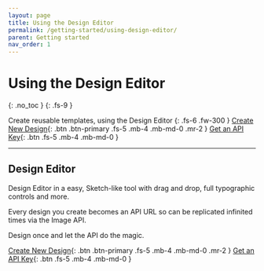 ```yaml
---
layout: page
title: Using the Design Editor 
permalink: /getting-started/using-design-editor/
parent: Getting started
nav_order: 1
---
```

# Using the Design Editor
{: .no_toc }
{: .fs-9 }

Create reusable templates, using the Design Editor
{: .fs-6 .fw-300 }
[Create New Design](https://design.bruzu.com/){: .btn .btn-primary .fs-5 .mb-4 .mb-md-0 .mr-2 }
[Get an API Key](https://bruzu.com){: .btn .fs-5 .mb-4 .mb-md-0 }

<hr>

## Design Editor

Design Editor in a easy, Sketch-like tool with drag and drop, full typographic controls and more.

Every design you create becomes an API URL so can be replicated infinited times via the Image API.

Design once and let the API do the magic.

[Create New Design](https://design.bruzu.com/){: .btn .btn-primary .fs-5 .mb-4 .mb-md-0 .mr-2 }
[Get an API Key](https://bruzu.com){: .btn .fs-5 .mb-4 .mb-md-0 }

